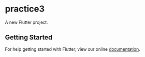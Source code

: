 # practice3

A new Flutter project.

## Getting Started

For help getting started with Flutter, view our online
[documentation](https://flutter.io/).
